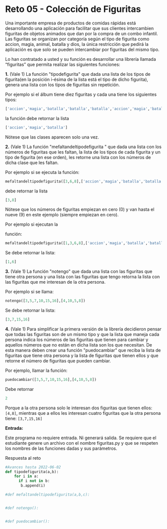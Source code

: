 # Reto 05 - Colección de Figuritas 


Una importante empresa de productos de comidas rápidas está desarrollando una aplicación para facilitar que sus clientes intercambien figuritas de objetos animados que dan por la compra de un combo infantil. Las figuritas se organizan por categoría según el tipo de figurita como accion, magia, animal, batalla y dios, la única restricción que pedirá la aplicación es que solo se pueden intercambiar por figuritas del mismo tipo.

Lo han contratado a usted y su función es desarrollar una librería llamada “figuritas” que permita realizar las siguientes funciones: 

**1.** (Vale 1) La función "tipodefigurita" que dada una lista de los tipos de figurita(en la posición i-ésima de la lista está el tipo de dicho figurita), genera una lista con los tipos de figuritas sin repetición.

Por ejemplo si el álbum tiene diez figuritas y cada una tiene los siguientes tipos:
```python
['accion','magia','batalla','batalla','batalla','accion','magia','batalla','batalla','batalla']
```

la función debe retornar la lista

```python
['accion','magia','batalla']
```

Nótese que las clases aparecen solo una vez. 

**2.** (Vale 1) La función "mefaltandeltipodefigurita " que dada una lista con los números de figuritas que les faltan, la lista de los tipos de cada figurita y un tipo de figurita (en ese orden), les retorne una lista con los números de dicha clase que les faltan.

Por ejemplo si se ejecuta la función:

```python
mefaltandeltipodefigurita([3,6,8],['accion','magia','batalla','batalla','batalla','accion','magia','batalla','batalla','batalla'],'batalla')
```

debe retornar la lista

```python
[3,8]
```

Nótese que los números de figuritas empiezan en cero (0) y van hasta el nueve (9) en este ejemplo (siempre empiezan en cero).

Por ejemplo si ejecutan la

función:

```python
mefaltandeltipodefigurita([1,3,6,8],['accion','magia','batalla','batalla','batalla','accion','magia','batalla','batalla','batalla'],'magia')  
```

Se debe retornar la lista:

```python
[1,6] 
```

**3.** (Vale 1) La función "notengo" que dada una lista con las figuritas que tiene otra persona y una lista con las figuritas que tengo retorna la lista con las figuritas que me interesan de la otra persona.

Por ejemplo si se llama:

```python
notengo([3,5,7,10,15,16],[4,10,5,8])
```
Se debe retornar la lista:

```python
[3,7,15,16] 
```

**4.** (Vale 1) Para simplificar la primera versión de la librería decidieron pensar que todas las figuritas son de un mismo tipo y que la lista que maneja cada persona indica los números de las figuritas que tienen para cambiar y aquellos números que no están en dicha lista son los que necesitan. De esta manera deben crear una función "puedocambiar" que reciba la lista de figuritas que tiene otra persona y la lista de figuritas que tienen ellos y que retorne el número de figuritas que pueden cambiar.

Por ejemplo, llamar la función:

```python
puedocambiar([3,5,7,10,15,16],[4,10,5,8])
```
Debe retornar

```python
2
```

Porque a la otra persona solo le interesan dos figuritas que tienen ellos: ```[4,8]```, mientras que a ellos les interesan cuatro figuritas que la otra persona tiene: ```[3,7,15,16]```

**Entrada:**

Este programa no requiere entrada. Ni generará salida. Se requiere que el estudiante genere un archivo con el nombre figuritas.py y que se respeten los nombres de las funciones dadas y sus parámetros.

Respuesta al reto

```python
#Avances hasta 2022-06-02
def tipodefigurita(a,b):
    for i in a:
      if i not in b:
       b.append(i)

#def mefaltandeltipodefigurita(a,b,c):


#def notengo():


#def puedocambiar():

```